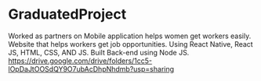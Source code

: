 # GraduatedProject
Worked as partners on Mobile application helps women get workers easily. Website that helps workers get job opportunities. Using React Native, React JS, HTML, CSS, AND JS. Built Back-end using Node JS.
https://drive.google.com/drive/folders/1cc5-lOpDaJtOOSdQY9O7ubAcDhpNhdmb?usp=sharing
